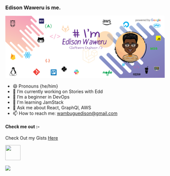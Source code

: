 ### Edison Waweru is me. 
![poster](https://raw.githubusercontent.com/wambuguedison/wambuguedison/master/devedd_poster_v2.png)

<!--
**wambuguedison/wambuguedison** is a ✨ _special_ ✨ repository because its `README.md` (this file) appears on your GitHub profile.

Here are some ideas to get you started:

- 🔭 I’m currently working on https://shooga.me
- 🌱 I’m currently learning DevOps
- 👯 I’m looking to collaborate on ...
- 🤔 I’m looking for help with ...
- 💬 Ask me about PWA's, React, GraphQl, NodeJS, AWS
- 📫 How to reach me: wambuguedison@gmail.com
-: ...
- ⚡ Fun fact: ...
-->
- 😄 Pronouns {he/him}
- 🔭 I’m currently working on Stories with Edd
- 🌱 I’m a beginner in DevOps
- 🌱 I'm learning JamStack
- 💬 Ask me about React, GraphQl, AWS
- 📫 How to reach me: wambuguedison@gmail.com




 #### Check me out :-
 
 Check Out my Gists <a href="https://gist.github.com/wambuguedison">Here</a>
 
 <a href="https://dev.to/wambuguedison"><img src="https://d2fltix0v2e0sb.cloudfront.net/dev-badge.svg" height="48" width="48" ></a>  
 
 <a href="https://www.codewars.com/wambuguedison"><img src="https://www.codewars.com/users/wambuguedison/badges/large"></a>
 

 
